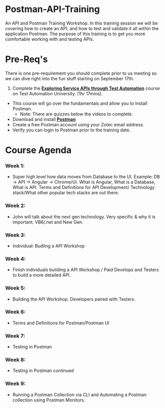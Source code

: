 # Postman-API-Training
An API and Postman Training Workshop. In this training session we will be covering how to create an API, and how to test and validate it all within the application Postman. The purpose of this training is to get you more comfortable working with and testing APIs.

# Pre-Req's
There is one pre-requirement you should complete prior to us meeting so we can dive right into the fun stuff starting on September 17th.
1.	Complete the **[Exploring Service APIs through Test Automation](https://testautomationu.applitools.com/exploring-service-apis-through-test-automation/)** course on Test Automation University. (1hr 17mins).
- This course will go over the fundamentals and allow you to Install Postman.
  - Note: There are quizzes below the videos to complete.
- Download and install **[Postman](https://www.postman.com/downloads/)**
- Create a free Postman account using your Zotec email address.
- Verify you can login to Postman prior to the training date.

# Course Agenda
### Week 1:
- Super high level how data moves from Database to the UI. Example: DB -> API -> Angular -> Chrome/UI. What is Angular, What is a Database, What is API. Terms and Definitions for API Development/ Technology stack/What other popular tech stacks are out there.
### Week 2:
- John will talk about the next gen technology. Very specific & why it is important. VB6/.net and New Gen. 

### Week 3:
- Individual: Budling a API Workshop

### Week 4:
- Finish individuals building a API Workshop / Paid Develops and Testers to build a more detailed API. 

### Week 5:
- Building the API Workshop. Developers paired with Testers.

### Week 6: 
- Terms and Definitions for Postman/Postman UI

### Week 7:
- Testing in Postman

### Week 8:
- Testing in Postman continued

### Week 9:
- Running a Postman Collection via CLI and Automating a Postman collection using Postman Monitors.
